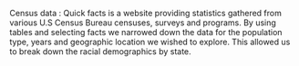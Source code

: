 Census data :
Quick facts is a website providing statistics gathered from various U.S Census Bureau censuses, surveys and programs. By using tables and selecting facts we narrowed down the data for the population type, years and geographic location we wished to explore. This allowed us to break down the racial demographics by state. 

